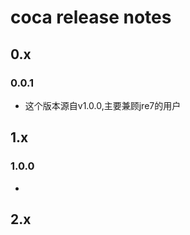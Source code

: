 coca release notes
==========================

## 0.x
### 0.0.1
- 这个版本源自v1.0.0,主要兼顾jre7的用户


## 1.x
### 1.0.0
- 

## 2.x
